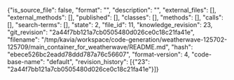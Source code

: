 {"is_source_file": false, "format": "", "description": "", "external_files": [], "external_methods": [], "published": [], "classes": [], "methods": [], "calls": [], "search-terms": [], "state": 2, "file_id": 11, "knowledge_revision": 23, "git_revision": "2a44f7bb121a7cb0505480d026ce0c18c21fa41e", "filename": "/tmp/kavia/workspace/code-generation/weatherwave-125702-125709/main_container_for_weatherwave/README.md", "hash": "ebece526bc2eadd78ddd787a76c56607", "format-version": 4, "code-base-name": "default", "revision_history": [{"23": "2a44f7bb121a7cb0505480d026ce0c18c21fa41e"}]}